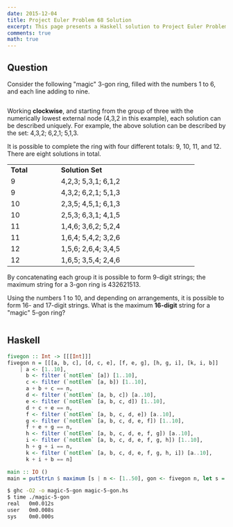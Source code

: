 ```yaml
---
date: 2015-12-04
title: Project Euler Problem 68 Solution
excerpt: This page presents a Haskell solution to Project Euler Problem 68.
comments: true
math: true
---
```



## Question

<p>Consider the following "magic" 3-gon ring, filled with the numbers 1 to 6, and each line adding to nine.</p>
<div style="text-align:center;">
<img src="http://projecteuler.net/project/images/p_068_1.gif" alt=""><br>
</div>
<p>Working <b>clockwise</b>, and starting from the group of three with the numerically lowest external node (4,3,2 in this example), each solution can be described uniquely. For example, the above solution can be described by the set: 4,3,2; 6,2,1; 5,1,3.</p>
<p>It is possible to complete the ring with four different totals: 9, 10, 11, and 12. There are eight solutions in total.</p>
<div style="text-align:center;">
<table width="400" cellspacing="0" cellpadding="0">
<tbody><tr>
<td width="100"><b>Total</b></td><td width="300"><b>Solution Set</b></td>
</tr>
<tr>
<td>9</td><td>4,2,3; 5,3,1; 6,1,2</td>
</tr>
<tr>
<td>9</td><td>4,3,2; 6,2,1; 5,1,3</td>
</tr>
<tr>
<td>10</td><td>2,3,5; 4,5,1; 6,1,3</td>
</tr>
<tr>
<td>10</td><td>2,5,3; 6,3,1; 4,1,5</td>
</tr>
<tr>
<td>11</td><td>1,4,6; 3,6,2; 5,2,4</td>
</tr>
<tr>
<td>11</td><td>1,6,4; 5,4,2; 3,2,6</td>
</tr>
<tr>
<td>12</td><td>1,5,6; 2,6,4; 3,4,5</td>
</tr>
<tr>
<td>12</td><td>1,6,5; 3,5,4; 2,4,6</td>
</tr>
</tbody></table>
</div>
<p>By concatenating each group it is possible to form 9-digit strings; the maximum string for a 3-gon ring is 432621513.</p>
<p>Using the numbers 1 to 10, and depending on arrangements, it is possible to form 16- and 17-digit strings. What is the maximum <b>16-digit</b> string for a "magic" 5-gon ring?</p>
<div style="text-align:center;">
<img src="http://projecteuler.net/project/images/p_068_2.gif" alt=""><br>
</div>






## Haskell

```haskell
fivegon :: Int -> [[[Int]]]
fivegon n = [[[a, b, c], [d, c, e], [f, e, g], [h, g, i], [k, i, b]]
    | a <- [1..10],
      b <- filter (`notElem` [a]) [1..10],
      c <- filter (`notElem` [a, b]) [1..10],
      a + b + c == n,
      d <- filter (`notElem` [a, b, c]) [a..10],
      e <- filter (`notElem` [a, b, c, d]) [1..10],
      d + c + e == n,
      f <- filter (`notElem` [a, b, c, d, e]) [a..10],
      g <- filter (`notElem` [a, b, c, d, e, f]) [1..10],
      f + e + g == n,
      h <- filter (`notElem` [a, b, c, d, e, f, g]) [a..10],
      i <- filter (`notElem` [a, b, c, d, e, f, g, h]) [1..10],
      h + g + i == n,
      k <- filter (`notElem` [a, b, c, d, e, f, g, h, i]) [a..10],
      k + i + b == n]

main :: IO ()
main = putStrLn $ maximum [s | n <- [1..50], gon <- fivegon n, let s = concatMap show $ concat gon, length s == 16]
```


```bash
$ ghc -O2 -o magic-5-gon magic-5-gon.hs
$ time ./magic-5-gon
real   0m0.012s
user   0m0.008s
sys    0m0.000s
```


